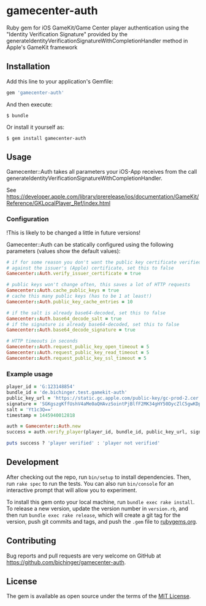 # gamecenter-auth

Ruby gem for iOS GameKit/Game Center player authentication using the "Identity Verification Signature" provided by the generateIdentityVerificationSignatureWithCompletionHandler method in Apple's GameKit framework 

## Installation

Add this line to your application's Gemfile:

```ruby
gem 'gamecenter-auth'
```

And then execute:

    $ bundle

Or install it yourself as:

    $ gem install gamecenter-auth

## Usage

Gamecenter::Auth takes all parameters your iOS-App receives from the call generateIdentityVerificationSignatureWithCompletionHandler.

See https://developer.apple.com/library/prerelease/ios/documentation/GameKit/Reference/GKLocalPlayer_Ref/index.html

### Configuration

!This is likely to be changed a little in future versions!

Gamecenter::Auth can be statically configured using the following parameters (values show the default values):

```ruby
# if for some reason you don't want the public key certificate verified
# against the issuer's (Apple) certificate, set this to false
Gamecenter::Auth.verify_issuer_certificate = true

# public keys won't change often, this saves a lot of HTTP requests
Gamecenter::Auth.cache_public_keys = true
# cache this many public keys (has to be 1 at least!)
Gamecenter::Auth.public_key_cache_entries = 10

# if the salt is already base64-decoded, set this to false 
Gamecenter::Auth.base64_decode_salt = true
# if the signature is already base64-decoded, set this to false 
Gamecenter::Auth.base64_decode_signature = true

# HTTP timeouts in seconds
Gamecenter::Auth.request_public_key_open_timeout = 5
Gamecenter::Auth.request_public_key_read_timeout = 5
Gamecenter::Auth.request_public_key_ssl_timeout = 5

```

### Example usage

```ruby
player_id = 'G:123148854'
bundle_id = 'de.bichinger.test.gamekit-auth'
public_key_url = 'https://static.gc.apple.com/public-key/gc-prod-2.cer'
signature = 'SGKgszgKffUshV4aMe0aQHAvzSointPjBlfF2MK34gHY50DycZlC5gwKDpRb+gBCS2OHQNLSRctYV5WORYsDbjAcNdrzR2Tl0oDMptpBiVJQX+kCilv45Fbs7szEJ2jw/4Xl/CAFlX/HtRxYZKb4oeC/knB5ueuDGcAyjFZJkl8FmFvyRn2ZeO0pGfefzQ2lz3bgHkwgcY+w8ZMQ5wIoHkgt4x44H21hnI5he/G0q48Il0lc3frWiojeZn2UWIo8j601svFHSDkX3mx9SJrYeP4f8goJ8ax1/fVVHxSdh2+uKW+9Zz/gAbrAC4xtVUiz12DjHZf9G6hxZ0etrjZYBQ=='
salt = 'Yt1c3Q=='
timestamp = 1445940012818

auth = Gamecenter::Auth.new
success = auth.verify_player(player_id, bundle_id, public_key_url, signature, salt, timestamp)

puts success ? 'player verified' : 'player not verified'
```

## Development

After checking out the repo, run `bin/setup` to install dependencies. Then, run `rake spec` to run the tests. You can also run `bin/console` for an interactive prompt that will allow you to experiment.

To install this gem onto your local machine, run `bundle exec rake install`. To release a new version, update the version number in `version.rb`, and then run `bundle exec rake release`, which will create a git tag for the version, push git commits and tags, and push the `.gem` file to [rubygems.org](https://rubygems.org).

## Contributing

Bug reports and pull requests are very welcome on GitHub at https://github.com/bichinger/gamecenter-auth.


## License

The gem is available as open source under the terms of the [MIT License](http://opensource.org/licenses/MIT).

